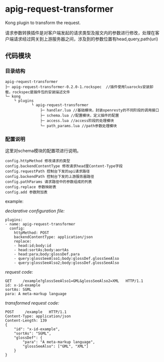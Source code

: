 # apig-request-transformer
Kong plugin to transform the request.

请求参数转换插件是对客户端发起的请求类型及报文内的参数进行修改，处理在客户端请求经过网关到上游服务器之间，涉及到的参数位置有head,query,path(uri)

## 代码模块
### 目录结构

```
apig-request-transformer
├─ apig-request-transformer-0.2.0-1.rockspec  //插件使用luarocks安装卸载，rockspec是插件包的安装描述文件
└─ kong
    └ plugins
            └ apig-request-transformer
                ├─ handler.lua //基础模块，封装openresty的不同阶段的调用接口
                ├─ schema.lua //配置模块，定义插件的配置
                ├─ access.lua //access阶段的处理模块
                └─ path_params.lua //path参数处理模块
```
### 配置说明
这里对schema模块的配置项进行说明。

```
config.httpMethod 修改请求的类型
config.backendContentType 修改请求head里Content-Type字段
config.requestPath 控制台下发的api请求路径
config.backendPath 控制台下发的上游服务器路径
config.pathParams 请求路径中的参数组成的列表
config.replace 参数映射表
config.add 参数附加表
```
example:

*declarative configuration file:*
```
plugins:
- name: apig-request-transformer
  config:
    httpMethod: POST
    backendContentType: application/json
    replace:
    - head:id;body:id
    - head:sortAs;body:aortAs
    - head:para;body:glossDef.para
    - query:glossSeeAlso1;body:glossDef.glossSeeAlso
    - query:glossSeeAlso2;body:glossDef.glossSeeAlso
```

*request code:*
```
GET     /example?glossSeeAlso1=GML&glossSeeAlso2=XML   HTTP/1.1
id: x-id-example
sortAs: SGML
para: A meta-markup language
```

*transformed request code:*
```
POST     /example   HTTP/1.1
Content-Type: application/json
Content-Length: 139
{
	"id": "x-id-example",
	"sortAs": "SGML",
	"glossDef": {
		"para": "A meta-markup language",
		"glossSeeAlso": ["GML", "XML"]
	}
}
```

